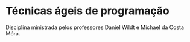 # Técnicas ágeis de programação

Disciplina ministrada pelos professores Daniel Wildt e Michael da Costa Móra.